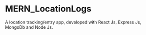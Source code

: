 # MERN_LocationLogs
A location tracking/entry app, developed with React Js, Express Js, MongoDb and Node Js.

